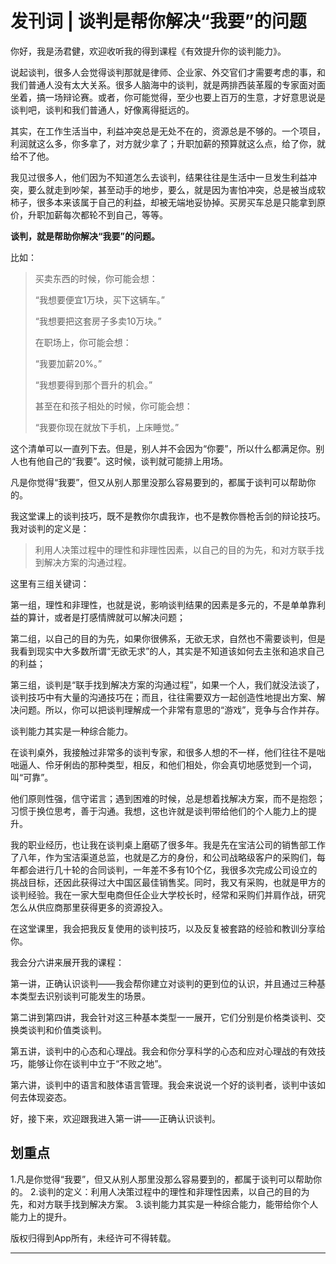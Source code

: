 # 发刊词 | 谈判是帮你解决“我要”的问题

你好，我是汤君健，欢迎收听我的得到课程《有效提升你的谈判能力》。

说起谈判，很多人会觉得谈判那就是律师、企业家、外交官们才需要考虑的事，和我们普通人没有太大关系。很多人脑海中的谈判，就是两排西装革履的专家面对面坐着，搞一场辩论赛。或者，你可能觉得，至少也要上百万的生意，才好意思说是谈判吧，谈判和我们普通人，好像离得挺远的。

其实，在工作生活当中，利益冲突总是无处不在的，资源总是不够的。一个项目，利润就这么多，你多拿了，对方就少拿了；升职加薪的预算就这么点，给了你，就给不了他。

我见过很多人，他们因为不知道怎么去谈判，结果往往是生活中一旦发生利益冲突，要么就走到吵架，甚至动手的地步，要么，就是因为害怕冲突，总是被当成软柿子，很多本来该属于自己的利益，却被无端地妥协掉。买房买车总是只能拿到原价，升职加薪每次都轮不到自己，等等。

 **谈判，就是帮助你解决“我要”的问题。**

比如：

> 买卖东西的时候，你可能会想：
> 
> “我想要便宜1万块，买下这辆车。”
> 
> “我想要把这套房子多卖10万块。”
> 
> 
> 
> 在职场上，你可能会想：
> 
> “我要加薪20%。”
> 
> “我想要得到那个晋升的机会。”
> 
> 
> 
> 甚至在和孩子相处的时候，你可能会想：
> 
> “我要你现在就放下手机，上床睡觉。”

这个清单可以一直列下去。但是，别人并不会因为“你要”，所以什么都满足你。别人也有他自己的“我要”。这时候，谈判就可能排上用场。

凡是你觉得“我要”，但又从别人那里没那么容易要到的，都属于谈判可以帮助你的。

我这堂课上的谈判技巧，既不是教你尔虞我诈，也不是教你唇枪舌剑的辩论技巧。我对谈判的定义是：

> 利用人决策过程中的理性和非理性因素，以自己的目的为先，和对方联手找到解决方案的沟通过程。

这里有三组关键词：

第一组，理性和非理性，也就是说，影响谈判结果的因素是多元的，不是单单靠利益的算计，或者是打感情牌就可以解决问题；

第二组，以自己的目的为先，如果你很佛系，无欲无求，自然也不需要谈判，但是我看到现实中大多数所谓“无欲无求”的人，其实是不知道该如何去主张和追求自己的利益；

第三组，谈判是“联手找到解决方案的沟通过程”，如果一个人，我们就没法谈了，谈判技巧中有大量的沟通技巧在；而且，往往需要双方一起创造性地提出方案、解决问题。所以，你可以把谈判理解成一个非常有意思的“游戏”，竞争与合作并存。

谈判能力其实是一种综合能力。

在谈判桌外，我接触过非常多的谈判专家，和很多人想的不一样，他们往往不是咄咄逼人、伶牙俐齿的那种类型，相反，和他们相处，你会真切地感觉到一个词，叫“可靠”。

他们原则性强，信守诺言；遇到困难的时候，总是想着找解决方案，而不是抱怨；习惯于换位思考，善于沟通。我想，这也许就是谈判带给他们的个人能力上的提升。

我的职业经历，也让我在谈判桌上磨砺了很多年。我是先在宝洁公司的销售部工作了八年，作为宝洁渠道总监，也就是乙方的身份，和公司战略级客户的采购们，每年都会进行几十轮的合同谈判，一年差不多有10个亿，我很多次完成公司设立的挑战目标，还因此获得过大中国区最佳销售奖。同时，我又有采购，也就是甲方的谈判经验。我在一家大型电商但任企业大学校长时，经常和采购们并肩作战，研究怎么从供应商那里获得更多的资源投入。

在这堂课里，我会把我反复使用的谈判技巧，以及反复被套路的经验和教训分享给你。

我会分六讲来展开我的课程：

第一讲，正确认识谈判——我会帮你建立对谈判的更到位的认识，并且通过三种基本类型去识别谈判可能发生的场景。

第二讲到第四讲，我会针对这三种基本类型一一展开，它们分别是价格类谈判、交换类谈判和价值类谈判。

第五讲，谈判中的心态和心理战。我会和你分享科学的心态和应对心理战的有效技巧，能够让你在谈判中立于“不败之地”。

第六讲，谈判中的语言和肢体语言管理。我会来说说一个好的谈判者，谈判中该如何去体现姿态。

好，接下来，欢迎跟我进入第一讲——正确认识谈判。

## 划重点

1.凡是你觉得“我要”，但又从别人那里没那么容易要到的，都属于谈判可以帮助你的。
2.谈判的定义：利用人决策过程中的理性和非理性因素，以自己的目的为先，和对方联手找到解决方案。
3.谈判能力其实是一种综合能力，能带给你个人能力上的提升。

版权归得到App所有，未经许可不得转载。

---
